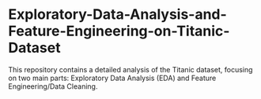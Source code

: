 # Exploratory-Data-Analysis-and-Feature-Engineering-on-Titanic-Dataset
This repository contains a detailed analysis of the Titanic dataset, focusing on two main parts: Exploratory Data Analysis (EDA) and Feature Engineering/Data Cleaning.
